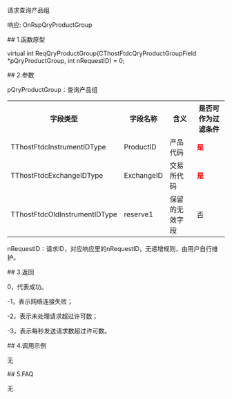 <p>请求查询产品组</p>
<p>响应: OnRspQryProductGroup</p>
<span class="anchor" id="0ea3d07d-ac55-486d-aa05-393c21d4c3fd"></span>
## 1.函数原型
<p>virtual int ReqQryProductGroup(CThostFtdcQryProductGroupField *pQryProductGroup, int nRequestID) = 0;</p>
<span class="anchor" id="b8edd141-75a4-4bb5-af3a-c0c424d26cc5"></span>
## 2.参数
<p>pQryProductGroup：查询产品组</p>
<table><tr><th style="TEXT-ALIGN: center;">字段类型</th><th style="TEXT-ALIGN: center;">字段名称</th><th style="TEXT-ALIGN: center;">含义</th><th style="TEXT-ALIGN: center;">是否可作为过滤条件</th></tr><tr><td style="TEXT-ALIGN: left;">TThostFtdcInstrumentIDType</td>
<td style="TEXT-ALIGN: left;">ProductID</td>
<td style="TEXT-ALIGN: left;">产品代码</td>
<td style="TEXT-ALIGN: left;"><strong><font color="#FF0000">是</font></strong></td>
</tr>
<tr><td style="TEXT-ALIGN: left;">TThostFtdcExchangeIDType</td>
<td style="TEXT-ALIGN: left;">ExchangeID</td>
<td style="TEXT-ALIGN: left;">交易所代码</td>
<td style="TEXT-ALIGN: left;"><strong><font color="#FF0000">是</font></strong></td>
</tr>
<tr><td style="TEXT-ALIGN: left;">TThostFtdcOldInstrumentIDType</td>
<td style="TEXT-ALIGN: left;">reserve1</td>
<td style="TEXT-ALIGN: left;">保留的无效字段</td>
<td style="TEXT-ALIGN: left;">否</td>
</tr>
</table>
<p>nRequestID：请求ID，对应响应里的nRequestID，无递增规则，由用户自行维护。</p>
<span class="anchor" id="be55754b-f318-4910-936f-f59869702a0c"></span>
## 3.返回
<p>0，代表成功。</p>
<p>-1，表示网络连接失败；</p>
<p>-2，表示未处理请求超过许可数；</p>
<p>-3，表示每秒发送请求数超过许可数。</p>
<span class="anchor" id="038fec78-0ff5-482e-b8c3-8a640589775b"></span>
## 4.调用示例
<p>无</p>
<span class="anchor" id="4ab36c6e-4bb4-4f75-aa8e-d3c121d395cc"></span>
## 5.FAQ
<p>无</p>
